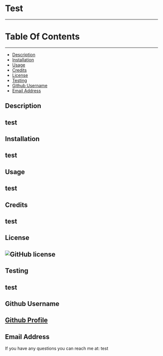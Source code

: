 
  # Test
  ----------------------------------
  # Table Of Contents
  -------------------
  * [Description](#description)
  * [Installation](#installation)
  * [Usage](#projectUse)
  * [Credits](#credits)
  * [License](#license)
  * [Testing](#testing)
  * [Github Username](#githubUsername)
  * [Email Address](#emailAddress)
  
  ## Description
  test
  --
  ## Installation
   test
  --
  ## Usage
   test
  --
  ## Credits
   test
  --
  ## License
  ![GitHub license](https://img.shields.io/badge/license-MIT-blue.svg)
  --
  ## Testing
   test
  --
  ## Github Username
  [Github Profile](https://github.com/test)
  --
  ## Email Address
  If you have any questions you can reach me at:
   test
  
